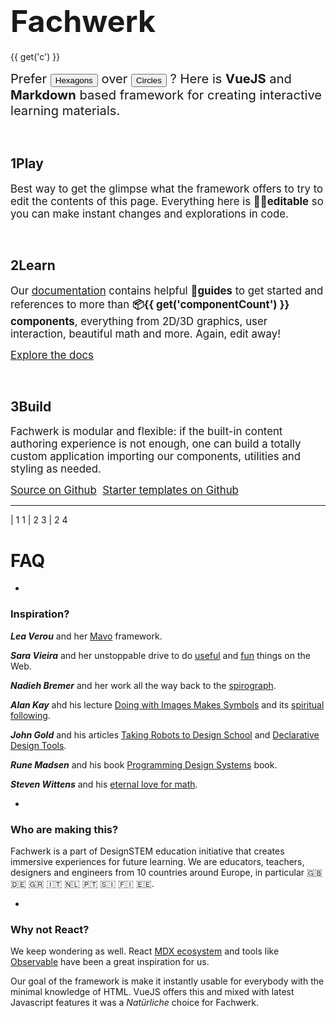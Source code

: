 <center>
<f-scene>
  <f-circle-pattern :r="0.5 - (get('r', 1) / 2)" count="6">
    <f-circle-pattern :r="get('r', 1)" count="6">
      <component
        :is="['f-regularpolygon','f-circle','f-text'][get('type',0)]"
        :r="get('r', 1)"
        :stroke="color('purple')" 
      />
    </f-circle-pattern>
  </f-circle-pattern>
</f-scene>
</center>

<f-animation
  from="0"
  to="1"
  alternate
  easing="easeInQuad"
  v-on:value="r => set('r', r)"
/>


# <big><big><big>Fachwerk</big></big></big>

{{ get('c') }}

<big><big>Prefer <button v-on:click="set('type',0)">Hexagons</button> over <button v-on:click="set('type',1)">Circles</button> ? Here is **VueJS** and **Markdown** based framework for creating interactive learning materials.</big></big>

<br>

## **1**Play

<big>Best way to get the glimpse what the framework offers to try to edit the contents of this page. Everything here is **✍🏾editable** so you can make instant changes and explorations in code. </big>

<br>

## **2**Learn

<big>Our [documentation](./docs) contains helpful **🔮guides</mark>** to get started and references to more than **📦{{ get('componentCount') }} components**, everything from 2D/3D graphics, user interaction, beautiful math and more. Again, edit away!</big>

<big><a href="./docs" class="primary">Explore the docs</a></big>

<br>

## **3**Build

<big>Fachwerk is modular and flexible: if the built-in content authoring experience is not enough, one can build a totally custom application importing our components, utilities and styling as needed.</big>

<big>
  <a href="https://github.com/designstem/fachwerk" class="primary">Source on Github</a>&nbsp;
  <a href="https://github.com/designstem/templates" class="primary">Starter templates on Github</a>
</big>

---
  
| 1 1
| 2 3
| 2 4

# FAQ

-

### Inspiration?

***Lea Verou*** and her [Mavo](https://www.smashingmagazine.com/2017/05/introducing-mavo/) framework.

***Sara Vieira*** and her unstoppable drive to do [useful](https://fiddly.netlify.com/) and [fun](https://makefrontendshitagain.party/) things on the Web.

***Nadieh Bremer*** and her work all the way back to the [spirograph](https://www.visualcinnamon.com/2016/01/animating-dashed-line-d3).

***Alan Kay*** ahd his lecture [Doing with Images Makes Symbols](https://www.youtube.com/watch?v=p2LZLYcu_JY) and its [spiritual following](https://www.youtube.com/watch?v=8pTEmbeENF4).

***John Gold*** and his articles [Taking Robots to Design School](https://jon.gold/2016/05/robot-design-school) and [Declarative Design Tools](https://jon.gold/2016/06/declarative-design-tools/).

***Rune Madsen*** and his book [Programming Design Systems](https://programmingdesignsystems.com/) book.

***Steven Wittens*** and his [eternal love for math](http://acko.net).

-

### Who are making this?

Fachwerk is a part of <a ref="https://designstem.github.io/homepage">DesignSTEM</a> education initiative that creates immersive experiences for future learning. We are educators, teachers, designers and engineers from 10 countries around Europe, in particular 🇬🇧 🇩🇪 🇬🇷 🇮🇹 🇳🇱 🇵🇹 🇸🇮 🇫🇮 🇪🇪.

-

### Why not React?

We keep wondering as well. React [MDX ecosystem](https://github.com/mdx-js) and tools like [Observable](observablehq.com) have been a great inspiration for us.

Our goal of the framework is make it instantly usable for everybody with the minimal knowledge of HTML. VueJS offers this and mixed with latest Javascript features it was a *Natürliche* choice for Fachwerk.
